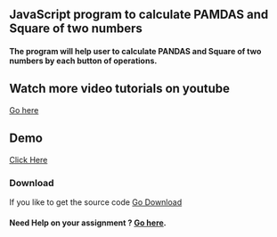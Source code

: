 ## JavaScript program to calculate PAMDAS and Square of two numbers

#### The program will help user to calculate PANDAS and Square of two numbers by each button of operations.


## Watch more video tutorials on youtube
[Go here](https://www.youtube.com/channel/UCD8nhbxPg4DT0vqRxxpK6Kw/)

## Demo
[Click Here](https://jaffery97.github.io/calculator2/) 

### Download
If you like to get the source code [Go Download](https://github.com/jaffery97/calculator2/archive/master.zip)

#### Need Help on your assignment ? [Go here](https://edchat.info/ed).
